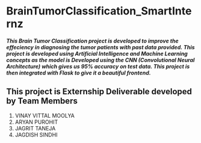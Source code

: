 # BrainTumorClassification_SmartInternz

<h5>This Brain Tumor Classification project is developed to improve the effeciency in diagnosing the tumor patients with past data provided. This project is developed using Artificial Intelligence and Machine Learning concepts as the model is Developed using the CNN (Convolutional Neural Architecture) which gives us 95% accuracy on test data. This project is then integrated with Flask to give it a beautiful frontend.</h5>

<h2>This project is Externship Deliverable developed by Team Members</h2>
<ol type = 1>
  <li>VINAY VITTAL MOOLYA</li>
  <li>ARYAN PUROHIT</li>
  <li>JAGRIT TANEJA</li>
  <li>JAGDISH SINDHI</li>
</ol>
